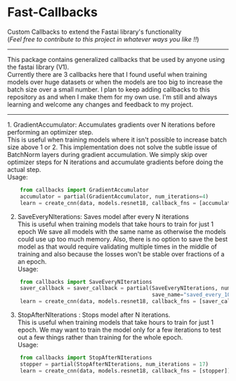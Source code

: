 # Fast-Callbacks
Custom Callbacks to extend the Fastai library's functionality <br>
(*Feel free to contribute to this project in whatever ways you like !!*)
<hr>
This package contains generalized callbacks that be used by anyone using the fastai library (V1).<br>
Currently there are 3 callbacks here that I found useful when training models over huge datasets or when the 
models are too big to increase the batch size over a small number.
I plan to keep adding callbacks to this repository as and when I make them for my own use. 
I'm still and always learning and welcome any changes and feedback to my project.
<hr>
1. GradientAccumulator: Accumulates gradients over N iterations before performing an optimizer step.<br>
    This is useful when training models where it isn't possible to increase batch size above 1 or 2.
    This implementation does not solve the subtle issue of BatchNorm layers during gradient accumulation.
    We simply skip over optimizer steps for N iterations and accumulate gradients before doing the actual step.<br>
    Usage:
    
```python
    from callbacks import GradientAccumulator
    accumulator = partial(GradientAccumulator, num_iterations=4)
    learn = create_cnn(data, models.resnet18, callback_fns = [accumulator])
```
2. SaveEveryNIterations: Saves model after every N iterations<br>
    This is useful when training models that take hours to train for just 1 epoch
    We save all models with the same name as otherwise the models could use up too much memory.
    Also, there is no option to save the best model as that would require validating multiple times
    in the middle of training and also because the losses won't be stable over fractions of a an epoch. <br>
    Usage:
```python
    from callbacks import SaveEveryNIterations
    saver_callback = saver_callback = partial(SaveEveryNIterations, num_iterations=100, 
                                              save_name="saved_every_100_iterations")
    learn = create_cnn(data, models.resnet18, callback_fns = [saver_callback])
```

3. StopAfterNIterations : Stops model after N iterations.<br>
    This is useful when training models that take hours to train for just 1 epoch. We may want to 
    train the model only for a few iterations to test out a few things rather than training for the whole
    epoch.<br>
    Usage:
```python
    from callbacks import StopAfterNIterations
    stopper = partial(StopAfterNIterations, num_iterations = 17)
    learn = create_cnn(data, models.resnet18, callback_fns = [stopper])
```
